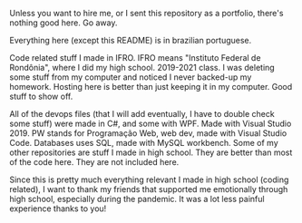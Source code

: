 Unless you want to hire me, or I sent this repository as a portfolio, there's nothing good here. Go away.

Everything here (except this README) is in brazilian portuguese.

Code related stuff I made in IFRO. IFRO means "Instituto Federal de Rondônia", where I did my high school. 2019-2021 class.
I was deleting some stuff from my computer and noticed I never backed-up my homework. Hosting here is better than just keeping it in my computer. Good stuff to show off.

All of the devops files (that I will add eventually, I have to double check some stuff) were made in C#, and some with WPF. Made with Visual Studio 2019. PW stands for Programação Web, web dev, made with Visual Studio Code. Databases uses SQL, made with MySQL workbench.
Some of my other repositories are stuff I made in high school. They are better than most of the code here. They are not included here.

Since this is pretty much everything relevant I made in high school (coding related), I want to thank my friends that supported me emotionally through high school, especially during the pandemic. It was a lot less painful experience thanks to you!
